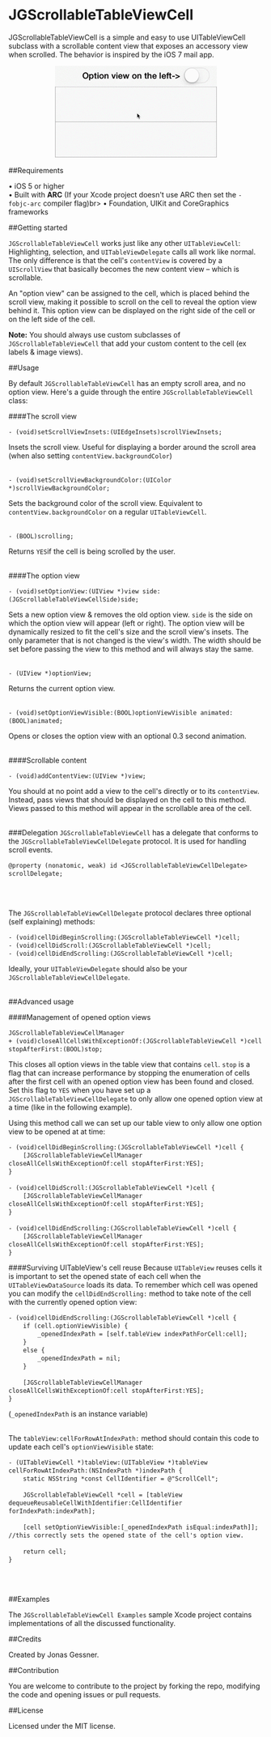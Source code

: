 JGScrollableTableViewCell
=========================

JGScrollableTableViewCell is a simple and easy to use UITableViewCell subclass with a scrollable content view that exposes an accessory view when scrolled. The behavior is inspired by the iOS 7 mail app.

<p align="center"><img src="Demo.gif"/></p>

##Requirements

• iOS 5 or higher<br>
• Built with <b>ARC</b> (If your Xcode project doesn't use ARC then set the `-fobjc-arc` compiler flag)br>
• Foundation, UIKit and CoreGraphics frameworks<br>


##Getting started

`JGScrollableTableViewCell` works just like any other `UITableViewCell`: Highlighting, selection, and `UITableViewDelegate` calls all work like normal. The only difference is that the cell's `contentView` is covered by a `UIScrollView` that basically becomes the new content view – which is scrollable.

An "option view" can be assigned to the cell, which is placed behind the scroll view, making it possible to scroll on the cell to reveal the option view behind it. This option view can be displayed on the right side of the cell or on the left side of the cell.

<b>Note:</b> You should always use custom subclasses of `JGScrollableTableViewCell` that add your custom content to the cell (ex labels & image views).

##Usage

By default `JGScrollableTableViewCell` has an empty scroll area, and no option view. Here's a guide through the entire `JGScrollableTableViewCell` class:

####The scroll view

```objc
- (void)setScrollViewInsets:(UIEdgeInsets)scrollViewInsets;
```
Insets the scroll view. Useful for displaying a border around the scroll area (when also setting `contentView.backgroundColor`)
<br>
<br>

```objc
- (void)setScrollViewBackgroundColor:(UIColor *)scrollViewBackgroundColor;
```
Sets the background color of the scroll view. Equivalent to `contentView.backgroundColor` on a regular `UITableViewCell`.
<br>
<br>

```objc
- (BOOL)scrolling;
```
Returns `YES`if the cell is being scrolled by the user.
<br>
<br>

####The option view

```objc
- (void)setOptionView:(UIView *)view side:(JGScrollableTableViewCellSide)side;
```
Sets a new option view & removes the old option view. `side` is the side on which the option view will appear (left or right).
The option view will be dynamically resized to fit the cell's size and the scroll view's insets. The only parameter that is not changed is the view's width. The width should be set before passing the view to this method and will always stay the same.
<br>
<br>

```objc
- (UIView *)optionView;
```
Returns the current option view.
<br>
<br>

```objc
- (void)setOptionViewVisible:(BOOL)optionViewVisible animated:(BOOL)animated;
```
Opens or closes the option view with an optional 0.3 second animation.
<br>
<br>

####Scrollable content

```objc
- (void)addContentView:(UIView *)view;
```
You should at no point add a view to the cell's directly or to its `contentView`. Instead, pass views that should be displayed on the cell to this method. Views passed to this method will appear in the scrollable area of the cell.
<br>
<br>

###Delegation
`JGScrollableTableViewCell` has a delegate that conforms to the `JGScrollableTableViewCellDelegate` protocol. It is used for handling scroll events.
```objc
@property (nonatomic, weak) id <JGScrollableTableViewCellDelegate> scrollDelegate;
```
<br>
<br>

The `JGScrollableTableViewCellDelegate` protocol declares three optional (self explaining) methods:
```objc
- (void)cellDidBeginScrolling:(JGScrollableTableViewCell *)cell;
- (void)cellDidScroll:(JGScrollableTableViewCell *)cell;
- (void)cellDidEndScrolling:(JGScrollableTableViewCell *)cell;
```
Ideally, your `UITableViewDelegate` should also be your `JGScrollableTableViewCellDelegate`.
<br>
<br>

##Advanced usage

####Management of opened option views
```objc
JGScrollableTableViewCellManager
+ (void)closeAllCellsWithExceptionOf:(JGScrollableTableViewCell *)cell stopAfterFirst:(BOOL)stop;
```
This closes all option views in the table view that contains `cell`. `stop` is a flag that can increase performance by stopping the enumeration of cells after the first cell with an opened option view has been found and closed. Set this flag to `YES` when you have set up a `JGScrollableTableViewCellDelegate` to only allow one opened option view at a time (like in the following example).
<br>

Using this method call we can set up our table view to only allow one option view to be opened at at time:
```objc
- (void)cellDidBeginScrolling:(JGScrollableTableViewCell *)cell {
    [JGScrollableTableViewCellManager closeAllCellsWithExceptionOf:cell stopAfterFirst:YES];
}

- (void)cellDidScroll:(JGScrollableTableViewCell *)cell {
    [JGScrollableTableViewCellManager closeAllCellsWithExceptionOf:cell stopAfterFirst:YES];
}

- (void)cellDidEndScrolling:(JGScrollableTableViewCell *)cell {
    [JGScrollableTableViewCellManager closeAllCellsWithExceptionOf:cell stopAfterFirst:YES];
}
```


####Surviving UITableView's cell reuse
Because `UITableView` reuses cells it is important to set the opened state of each cell when the `UITableViewDataSource` loads its data. To remember which cell was opened you can modify the `cellDidEndScrolling:` method to take note of the cell with the currently opened option view:


```objc
- (void)cellDidEndScrolling:(JGScrollableTableViewCell *)cell {
    if (cell.optionViewVisible) {
        _openedIndexPath = [self.tableView indexPathForCell:cell];
    }
    else {
        _openedIndexPath = nil;
    }

    [JGScrollableTableViewCellManager closeAllCellsWithExceptionOf:cell stopAfterFirst:YES];
}
```
(`_openedIndexPath` is an instance variable)
<br>
<br>

The `tableView:cellForRowAtIndexPath:` method should contain this code to update each cell's `optionViewVisible` state:

```objc
- (UITableViewCell *)tableView:(UITableView *)tableView cellForRowAtIndexPath:(NSIndexPath *)indexPath {
    static NSString *const CellIdentifier = @"ScrollCell";
    
    JGScrollableTableViewCell *cell = [tableView dequeueReusableCellWithIdentifier:CellIdentifier forIndexPath:indexPath];
    
    [cell setOptionViewVisible:[_openedIndexPath isEqual:indexPath]]; //this correctly sets the opened state of the cell's option view.
    
    return cell;
}
```
<br>
<br>

##Examples

The `JGScrollableTableViewCell Examples` sample Xcode project contains implementations of all the discussed functionality.

##Credits

Created by Jonas Gessner.

##Contribution

You are welcome to contribute to the project by forking the repo, modifying the code and opening issues or pull requests.

##License

Licensed under the MIT license.
